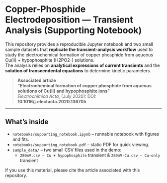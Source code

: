 # Copper-Phosphide Electrodeposition — Transient Analysis (Supporting Notebook)

This repository provides a reproducible Jupyter notebook and two small sample datasets that **replicate the transient-analysis workflow** used to study the electrochemical formation of copper phosphide from aqueous Cu(II) + hypophosphite (H2PO2-) solutions.  
The analysis relies on **analytical expressions of current transients** and the **solution of transcendental equations** to determine kinetic parameters.

> **Associated article**  
> **"Electrochemical formation of copper phosphide from aqueous solutions of Cu(II) and hypophosphite ions"**  
> *Electrochimica Acta*, (July 2020):
> DOI: **10.1016/j.electacta.2020.136705**

---

## What’s inside
- `notebooks/supporting_notebook.ipynb` – runnable notebook with figures and fits.  
- `notebooks/supporting_notebook.pdf` – static PDF for quick viewing.  
- `sample_data/` – two small CSV files used in the demo:
  - `280mV.csv – Cu + hypophosphite` transient & `280mV-Cu.csv – Cu-only` transient


If you use this material, please cite the article associated with this repository.
